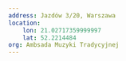 ```yaml
---
address: Jazdów 3/20, Warszawa
location:
    lon: 21.02717359999997
    lat: 52.2214484
org: Ambsada Muzyki Tradycyjnej
---
```

